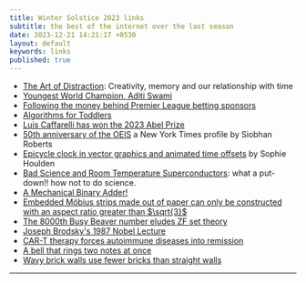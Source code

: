 ```yaml
---
title: Winter Solstice 2023 links
subtitle: the best of the internet over the last season
date: 2023-12-21 14:21:17 +0530
layout: default
keywords: links
published: true
---
```


- [The Art of Distraction](https://www.thegallerycompanion.com/p/the-art-of-distraction): Creativity, memory and our relationship with time  
- [Youngest World Champion, Aditi Swami](https://www.youtube.com/watch?v=SghKXByNYqc)  
- [Following the money behind Premier League betting sponsors](https://www.youtube.com/watch?v=I7xuIwtFDYo)  
- [Algorithms for Toddlers](https://www.youtube.com/watch?v=nnLOi3ia210)  
- [Luis Caffarelli has won the 2023 Abel Prize](https://abelprize.no/events/announcement-abel-prize-2023)  
- [50th anniversary of the OEIS](https://web.archive.org/web/20230522005810/https://www.nytimes.com/2023/05/21/science/math-puzzles-integer-sequences.html) a New York Times profile by Siobhan Roberts  
- [Epicycle clock in vector graphics and animated time offsets](https://sophiehoulden.com/randomstuff/epitime/) by Sophie Houlden  
- [Bad Science and Room Temperature Superconductors](https://www.youtube.com/watch?v=zl-AgmoZ5mo): what a put-down!! how not to do science.  
- [A Mechanical Binary Adder!](https://www.youtube.com/watch?v=6hs6eqSdbGc)  
- [Embedded Möbius strips made out of paper can only be constructed with an aspect ratio greater than $\sqrt{3}$](https://www.scientificamerican.com/article/mathematicians-solve-50-year-old-moebius-strip-puzzle/)  
- [The 8000th Busy Beaver number eludes ZF set theory](https://scottaaronson.blog/?p=2725)  
- [Joseph Brodsky's 1987 Nobel Lecture](https://www.nobelprize.org/prizes/literature/1987/brodsky/lecture/)  
- [CAR-T therapy forces autoimmune diseases into remission](https://www.nature.com/articles/d41586-023-03968-6)  
- [A bell that rings two notes at once](https://www.youtube.com/watch?v=eMgmJEaYs70)  
- [Wavy brick walls use fewer bricks than straight walls](https://twistedsifter.com/2020/06/how-wavy-crinkle-crankle-walls-use-less-bricks-than-straight-walls/)

---
